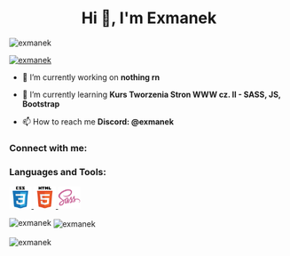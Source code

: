 <h1 align="center">Hi 👋, I'm Exmanek</h1>
<p align="left"> <img src="https://komarev.com/ghpvc/?username=exmanek&label=Profile%20views&color=0e75b6&style=flat" alt="exmanek" /> </p>

<p align="left"> <a href="https://github.com/ryo-ma/github-profile-trophy"><img src="https://github-profile-trophy.vercel.app/?username=exmanek" alt="exmanek" /></a> </p>

- 🔭 I’m currently working on **nothing rn**

- 🌱 I’m currently learning **Kurs Tworzenia Stron WWW cz. II - SASS, JS, Bootstrap**

- 📫 How to reach me **Discord: @exmanek**

<h3 align="left">Connect with me:</h3>
<p align="left">
</p>

<h3 align="left">Languages and Tools:</h3>
<p align="left"> <a href="https://www.w3schools.com/css/" target="_blank" rel="noreferrer"> <img src="https://raw.githubusercontent.com/devicons/devicon/master/icons/css3/css3-original-wordmark.svg" alt="css3" width="40" height="40"/> </a> <a href="https://www.w3.org/html/" target="_blank" rel="noreferrer"> <img src="https://raw.githubusercontent.com/devicons/devicon/master/icons/html5/html5-original-wordmark.svg" alt="html5" width="40" height="40"/> </a> <a href="https://sass-lang.com" target="_blank" rel="noreferrer"> <img src="https://raw.githubusercontent.com/devicons/devicon/master/icons/sass/sass-original.svg" alt="sass" width="40" height="40"/> </a> </p>

<p><img align="left" src="https://github-readme-stats.vercel.app/api/top-langs?username=exmanek&show_icons=true&locale=en&layout=compact" alt="exmanek" /></p>

<p>&nbsp;<img align="center" src="https://github-readme-stats.vercel.app/api?username=exmanek&show_icons=true&locale=en" alt="exmanek" /></p>

<p><img align="center" src="https://github-readme-streak-stats.herokuapp.com/?user=exmanek&" alt="exmanek" /></p>
